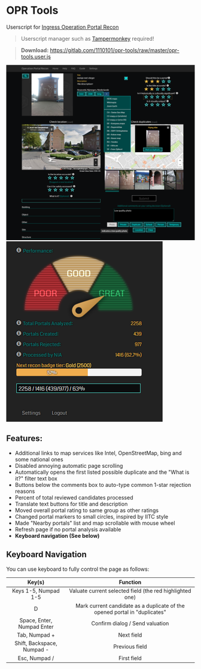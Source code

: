 # OPR Tools
Userscript for [Ingress Operation Portal Recon](https://opr.ingress.com/recon)

> Userscript manager such as [Tampermonkey](https://tampermonkey.net/) required!

> **Download:** https://gitlab.com/1110101/opr-tools/raw/master/opr-tools.user.js

![](./image/opr-tools.png)
![](./image/opr-tools-2.png)

## Features:
- Additional links to map services like Intel, OpenStreetMap, bing and some national ones
- Disabled annoying automatic page scrolling
- Automatically opens the first listed possible duplicate and the "What is it?" filter text box
- Buttons below the comments box to auto-type common 1-star rejection reasons
- Percent of total reviewed candidates processed
- Translate text buttons for title and description
- Moved overall portal rating to same group as other ratings
- Changed portal markers to small circles, inspired by IITC style
- Made "Nearby portals" list and map scrollable with mouse wheel
- Refresh page if no portal analysis available
- **Keyboard navigation (See below)**

## Keyboard Navigation

You can use keyboard to fully control the page as follows:

|           Key(s)           |                 Function                 |
| :------------------------: | :--------------------------------------: |
|    Keys 1-5, Numpad 1-5    | Valuate current selected field (the red highlighted one) |
|             D              | Mark current candidate as a duplicate of the opened portal in "duplicates" |
| Space, Enter, Numpad Enter |     Confirm dialog / Send valuation      |
|       Tab, Numpad +        |                Next field                |
| Shift, Backspace, Numpad - |              Previous field              |
|       Esc, Numpad /        |               First field                |